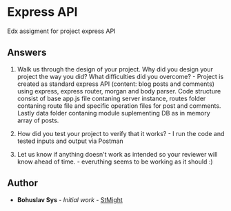 # Express API

Edx assigment for project express API
## Answers

1.  Walk us through the design of your project. Why did you design your project the way you did? What difficulties did you overcome? - Project is created as standard express API (content: blog posts and comments) using express, express router, morgan and body parser. Code structure consist of base app.js file contaning server instance, routes folder contaning route file and specific operation files for post and comments. Lastly data folder contaning module suplementing DB as in memory array of posts.   

2.  How did you test your project to verify that it works? - I run the code and tested inputs and output via Postman

3.  Let us know if anything doesn't work as intended so your reviewer will know ahead of time. - everuthing seems to be working as it should :)

## Author

* **Bohuslav Sys** - *Initial work* - [StMight](https://github.com/StMight)